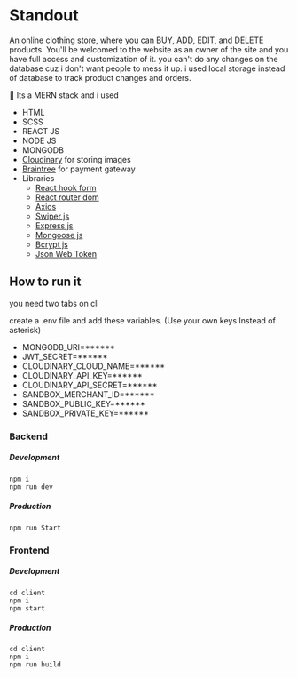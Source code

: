  # Standout
An online clothing store, where you can BUY, ADD, EDIT, and DELETE products.
You'll be welcomed to the website as an owner of the site and you have full access and customization of it.
you can't do any changes on the database cuz i don't want people to mess it up. i used local storage instead of database to track product changes and orders. <br>


📃 Its a MERN stack and i used
- HTML
- SCSS
- REACT JS
- NODE JS
- MONGODB
- [Cloudinary](https://cloudinary.com) for storing images
- [Braintree](https://www.braintreepayments.com) for payment gateway
- Libraries
  - [React hook form](https://react-hook-form.com)
  - [React router dom](https://reactrouter.com)
  - [Axios](https://www.npmjs.com/package/axios)
  - [Swiper js](https://swiperjs.com)
  - [Express js](https://expressjs.com)
  - [Mongoose js](https://mongoosejs.com)
  - [Bcrypt js](https://www.npmjs.com/package/bcrypt)
  - [Json Web Token](https://www.npmjs.com/package/jsonwebtoken)
  

## How to run it
you need two tabs on cli

create a .env file and add these variables. (Use your own keys Instead of asterisk)

   - MONGODB_URI=******
   - JWT_SECRET=******
   - CLOUDINARY_CLOUD_NAME=******
   - CLOUDINARY_API_KEY=******
   - CLOUDINARY_API_SECRET=******
   - SANDBOX_MERCHANT_ID=******
   - SANDBOX_PUBLIC_KEY=******
   - SANDBOX_PRIVATE_KEY=******


### Backend

##### Development
```
npm i
npm run dev
```

##### Production
```
npm run Start
```

### Frontend

##### Development
```
cd client
npm i
npm start
```

##### Production
```
cd client
npm i
npm run build
```
